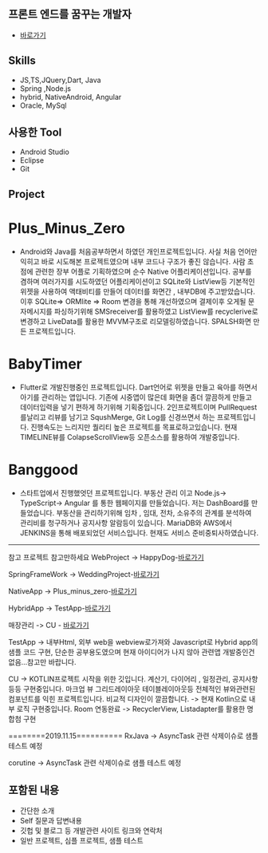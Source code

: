 ## 프론트 엔드를 꿈꾸는 개발자

- [바로가기](https://github.com/redhotsixbull/introduce)

## Skills
- JS,TS,JQuery,Dart, Java
- Spring ,Node.js
- hybrid, NativeAndroid, Angular
- Oracle, MySql
## 사용한 Tool 
- Android Studio
- Eclipse
- Git

## Project

# Plus_Minus_Zero
- Android와 Java를 처음공부하면서 하였던 개인프로젝트입니다. 사실 처음 언어만익히고 바로 시도해본 프로젝트였으며 내부 코드나 구조가 좋진 않습니다. 사람 초점에 관련한 장부 어플로 기획하였으며 순수 Native 어플리케이션입니다. 공부를 겸하며 여러가지를 시도하였던 어플리케이션이고 SQLite와 ListView등 기본적인 위젯을 사용하여 액태비티를 만들어 데이터를 화면간 , 내부DB에 주고받았습니다. 이후 SQLite=> ORMlite => Room 변경을 통해 개선하였으며 결제이후 오게될 문자메시지를 파싱하기위해 SMSreceiver를 활용하였고 ListView를 recyclerive로 변경하고 LiveData를 활용한 MVVM구조로 리모델링하였습니다. SPALSH화면 만든 프로젝트입니다.

# BabyTimer
- Flutter로 개발진행중인 프로젝트입니다. Dart언어로 위젯을 만들고 육아를 하면서 아기를 관리하는 앱입니다. 기존에 시중앱이 많은데 화면을 좀더 깔끔하게 만들고 데이터입력을 넣기 편하게 하기위해 기획중입니다. 2인프로젝트이며 PullRequest를날리고 리뷰를 남기고 SqushMerge, Git Log를 신경쓰면서 하는 프로젝트입니다. 진행속도는 느리지만 퀄리티 높은 프로젝트를 목표로하고있습니다. 현재 TIMELINE뷰를 ColapseScrollView등 오픈소스를 활용하여 개발중입니다. 

# Banggood
- 스타트업에서 진행했엇던 프로젝트입니다. 부동산 관리 이고 Node.js-> TypeScript-> Angular 를 통한 웹페이지를 만들었습니다. 저는 DashBoard를 만들었습니다. 부동산을 관리하기위해 임차 , 임대, 전차, 소유주의 관계를 분석하여 관리비를 청구하거나 공지사항 알람등이 있습니다. MariaDB와 AWS에서 JENKINS을 통해 배포되었던 서비스입니다. 현재도 서비스 준비중퇴사하였습니다. 




---
참고 프로젝트
참고만하세요
WebProject
-> HappyDog-[바로가기](https://github.com/redhotsixbull/happyDog)

SpringFrameWork 
-> WeddingProject-[바로가기](https://github.com/redhotsixbull/wedding)

NativeApp
-> Plus_minus_zero-[바로가기](https://github.com/redhotsixbull/selfintroduce)

HybridApp
-> TestApp-[바로가기](https://github.com/redhotsixbull/HybridAppStudy)

매장관리
-> CU - [바로가기](https://github.com/redhotsixbull/CU)




TestApp
-> 내부Html, 외부 web을 webview로가져와 Javascript로 Hybrid app의 샘플 코드 구현, 단순한 공부용도였으며 현재 아이디어가 나지 않아 관련앱 개발중인건 없음...참고만 바랍니다.

CU
-> KOTLIN프로젝트 시작을 위한 깃입니다. 계산기, 다이어리 , 일정관리, 공지사항 등등 구현중입니다. 마크업 뷰 그리드레이아웃 테이블레이아웃등 전체적인 뷰와관련된 컴포넌트를 익힌 프로젝트입니다. 비교적 디자인이 깔끔합니다. 
-> 현재 Kotlin으로 내부 로직 구현중입니다. Room 연동완료 -> RecyclerView, Listadapter를 활용한 명합첨 구현

========2019.11.15==========
RxJava
-> AsyncTask 관련 삭제이슈로 샘플 테스트 예정

corutine
-> AsyncTask 관련 삭제이슈로 샘플 테스트 예정
## 포함된 내용
- 간단한 소개
- Self 질문과 답변내용
- 깃헙 및 블로그 등 개발관련 사이트 링크와 연락처
- 일반 프로젝트, 심플 프로젝트, 샘플 테스트


